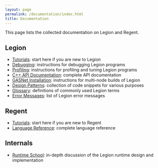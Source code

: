 ```yaml
---
layout: page
permalink: /documentation/index.html
title: Documentation
---
```


This page lists the collected documentation on Legion and Regent.

## Legion

  * [Tutorials](/tutorial/): start here if you are new to Legion
  * [Debugging](/debugging/): instructions for debugging Legion programs
  * [Profiling](/profiling/): instructions for profiling and tuning Legion programs
  * [C++ API Documentation](/doxygen/): complete API documentation
  * [GASNet Installation](/gasnet/): instructions for multi-node builds of Legion
  * [Design Patterns](/design_patterns/): collection of code snippets for various purposes
  * [Glossary](/glossary/): definitions of commonly used Legion terms
  * [Error Messages](/messages/): list of Legion error messages

## Regent

  * [Tutorials](http://regent-lang.org/tutorial/): start here if you are new to Regent
  * [Language Reference](http://regent-lang.org/reference/): complete language reference

## Internals

  * [Runtime School](https://www.youtube.com/playlist?list=PLUNK9XcztK7xjXfppL9hIpVv2ukp7A4tG): in-depth discussion of the Legion runtime design and implementation
